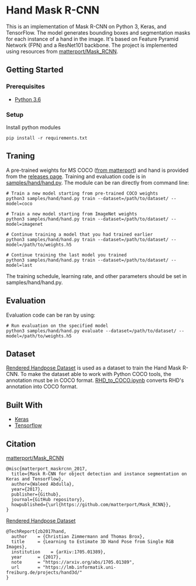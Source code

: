 # Hand Mask R-CNN

This is an implementation of Mask R-CNN on Python 3, Keras, and TensorFlow. The model generates bounding boxes and segmentation masks for each instance of a hand in the image. It's based on Feature Pyramid Network (FPN) and a ResNet101 backbone. The project is implemented using resources from [matterport/Mask_RCNN](https://github.com/matterport/Mask_RCNN).

## Getting Started

### Prerequisites

* [Python 3.6](https://www.python.org/downloads/)

### Setup

Install python modules

```
pip install -r requirements.txt
```

## Traning

A pre-trained weights for MS COCO ([from matterport](https://github.com/matterport/Mask_RCNN/releases)) and hand is provided from the [releases page](https://github.com/theerapatkitti/hand_mask_rcnn/releases). Training and evaluation code is in [samples/hand/hand.py](samples/hand/hand.py). The module can be ran directly from command line:

```
# Train a new model starting from pre-trained COCO weights
python3 samples/hand/hand.py train --dataset=/path/to/dataset/ --model=coco

# Train a new model starting from ImageNet weights
python3 samples/hand/hand.py train --dataset=/path/to/dataset/ --model=imagenet

# Continue training a model that you had trained earlier
python3 samples/hand/hand.py train --dataset=/path/to/dataset/ --model=/path/to/weights.h5

# Continue training the last model you trained
python3 samples/hand/hand.py train --dataset=/path/to/dataset/ --model=last
```

The training schedule, learning rate, and other parameters should be set in samples/hand/hand.py.

## Evaluation

Evaluation code can be ran by using:

```
# Run evaluation on the specified model
python3 samples/hand/hand.py evaluate --dataset=/path/to/dataset/ --model=/path/to/weights.h5
```

## Dataset

[Rendered Handpose Dataset](https://lmb.informatik.uni-freiburg.de/resources/datasets/RenderedHandposeDataset.en.html) is used as a dataset to train the Hand Mask R-CNN. To make the dataset able to work with Python COCO tools, the annotation must be in COCO format. [RHD_to_COCO.ipynb](scripts/RHD_to_COCO.ipynb) converts RHD's annotation into COCO format.

## Built With

* [Keras](https://keras.io/)
* [Tensorflow](https://www.tensorflow.org/)

## Citation

[matterport/Mask_RCNN](https://github.com/matterport/Mask_RCNN)

```
@misc{matterport_maskrcnn_2017,
  title={Mask R-CNN for object detection and instance segmentation on Keras and TensorFlow},
  author={Waleed Abdulla},
  year={2017},
  publisher={Github},
  journal={GitHub repository},
  howpublished={\url{https://github.com/matterport/Mask_RCNN}},
}
```

[Rendered Handpose Dataset](https://lmb.informatik.uni-freiburg.de/resources/datasets/RenderedHandposeDataset.en.html)

```
@TechReport{zb2017hand,
  author    = {Christian Zimmermann and Thomas Brox},
  title     = {Learning to Estimate 3D Hand Pose from Single RGB Images},
  institution    = {arXiv:1705.01389},
  year      = {2017},
  note      = "https://arxiv.org/abs/1705.01389",
  url       = "https://lmb.informatik.uni-freiburg.de/projects/hand3d/"
}
```